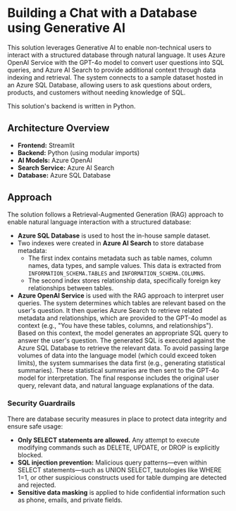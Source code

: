 # Building a Chat with a Database using Generative AI
This solution leverages Generative AI to enable non-technical users to interact with a structured database through natural language. It uses Azure OpenAI Service with the GPT-4o model to convert user questions into SQL queries, and Azure AI Search to provide additional context through data indexing and retrieval. The system connects to a sample dataset hosted in an Azure SQL Database, allowing users to ask questions about orders, products, and customers without needing knowledge of SQL.

This solution's backend is written in Python.

##  Architecture Overview
- **Frontend:** Streamlit
- **Backend:** Python (using modular imports)
- **AI Models:** Azure OpenAI
- **Search Service:** Azure AI Search
- **Database:** Azure SQL Database

## Approach
The solution follows a Retrieval-Augmented Generation (RAG) approach to enable natural language interaction with a structured database:
- **Azure SQL Database** is used to host the in-house sample dataset.
- Two indexes were created in **Azure AI Search** to store database metadata:
  - The first index contains metadata such as table names, column names, data types, and sample values. This data is extracted from `INFORMATION_SCHEMA.TABLES` and `INFORMATION_SCHEMA.COLUMNS`.
  - The second index stores relationship data, specifically foreign key relationships between tables.
- **Azure OpenAI Service** is used with the RAG approach to interpret user queries. The system determines which tables are relevant based on the user's question. It then queries Azure Search to retrieve related metadata and relationships, which are provided to the GPT-4o model as context (e.g., "You have these tables, columns, and relationships"). Based on this context, the model generates an appropriate SQL query to answer the user's question. The generated SQL is executed against the Azure SQL Database to retrieve the relevant data. To avoid passing large volumes of data into the language model (which could exceed token limits), the system summarises the data first (e.g., generating statistical summaries). These statistical summaries are then sent to the GPT-4o model for interpretation. The final response includes the original user query, relevant data, and natural language explanations of the data.

### Security Guardrails
There are database security measures in place to protect data integrity and ensure safe usage:
- **Only SELECT statements are allowed.** Any attempt to execute modifying commands such as DELETE, UPDATE, or DROP is explicitly blocked.
- **SQL injection prevention:** Malicious query patterns—even within SELECT statements—such as UNION SELECT, tautologies like WHERE 1=1, or other suspicious constructs used for table dumping are detected and rejected.
- **Sensitive data masking** is applied to hide confidential information such as phone, emails, and private fields.
